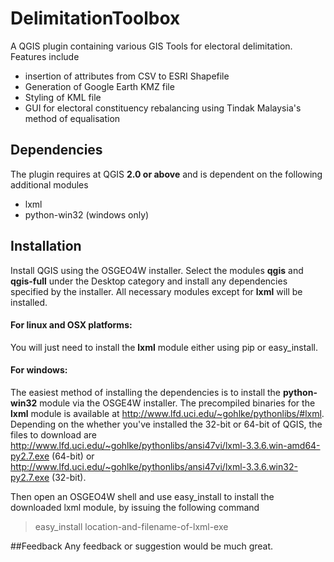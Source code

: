 # DelimitationToolbox
A QGIS plugin containing various GIS Tools for electoral delimitation. Features include
- insertion of attributes from CSV to ESRI Shapefile
- Generation of Google Earth KMZ file
- Styling of KML file
- GUI for electoral constituency rebalancing using Tindak Malaysia's method of equalisation


## Dependencies
The plugin requires at QGIS **2.0 or above** and is dependent on the following additional modules

- lxml
- python-win32  (windows only)



## Installation
Install QGIS using the OSGEO4W installer. Select the modules **qgis** and **qgis-full** under the Desktop category and install any dependencies specified by the installer. All necessary modules except for **lxml** will be installed.

#### For linux and OSX platforms:
You will just need to install the **lxml** module either using pip or easy_install.

#### For windows:
The easiest method of installing the dependencies is to install the **python-win32** module via the OSGE4W installer. The precompiled binaries for the **lxml** module is available at  http://www.lfd.uci.edu/~gohlke/pythonlibs/#lxml. Depending on the whether you've installed the 32-bit or 64-bit of QGIS, the files to download are http://www.lfd.uci.edu/~gohlke/pythonlibs/ansi47vi/lxml-3.3.6.win-amd64-py2.7.exe (64-bit) or http://www.lfd.uci.edu/~gohlke/pythonlibs/ansi47vi/lxml-3.3.6.win32-py2.7.exe (32-bit).

Then open an OSGEO4W shell and use easy_install to install the downloaded lxml module, by issuing the following command
> easy_install location-and-filename-of-lxml-exe


##Feedback
Any feedback or suggestion would be much great. 
